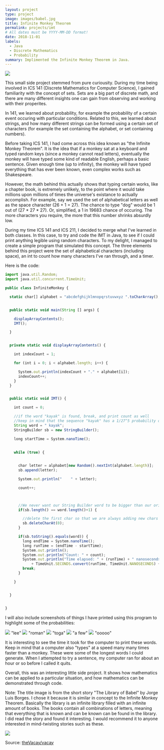 ```yaml
---
layout: project
type: project
image: images/babel.jpg
title: Infinite Monkey Theorem
permalink: projects/imt
# All dates must be YYYY-MM-DD format!
date: 2018-11-01
labels:
  - Java
  - Discrete Mathematics
  - Probability
summary: Implimented the Infinite Monkey Theorem in Java.
---
```


<img class="ui medium right floated rounded image" src="../images/monkey.jpg">

This small side project stemmed from pure curiousity. During my time being involved in ICS 141 (Discrete Mathematics for Computer Science), I gained familiarity with the concept of sets. Sets are a big part of discrete math, and there are many different insights one can gain from observing and working with their properites. 

In 141, we learned about probability, for example the probability of a certain event occuring with particular conditions. Related to this, we learned about strings, and how many different strings can be formed using a certain set of characters (for example the set containing the alphabet, or set containing numbers). 

Before taking ICS 141, I had come across this idea known as "the Infinite Monkey Theorem". It is the idea that if a monkey sat at a keyboard and typed random keys (since a monkey cannot read letters), eventually the monkey will have typed some kind of readable English, perhaps a basic sentence. Given enough time (up to infinity), the monkey will have typed everything that has ever been known, even complex works such as Shakespeare. 

However, the math behind this actually shows that typing certain works, like a chapter book, is extremely unlikely, to the point where it would take millions upon millions of times the universe's existance to actually accomplish. For example, say we used the set of alphabetical letters as well as the space character (26 + 1 = 27). The chance to type "dog" would be 1 out of (27 * 27 * 27). Or, simplified, a 1 in 19683 chance of occuring. The more characters you require, the more that this number shrinks absurdly low. 

During my time ICS 141 and ICS 211, I decided to merge what I've learned in both classes. In this case, to try and code the IMT in Java, to see if I could print anything legible using random characters. To my delight, I managed to create a simple program that simulated this concept. The three elements behind this project were the set of alphabetical characters (including space), an int to count how many characters I've ran through, and a timer.

Here is the code:

```js
import java.util.Random;
import java.util.concurrent.TimeUnit;

public class InfiniteMonkey {

  static char[] alphabet = "abcdefghijklmnopqrstuvwxyz ".toCharArray();


  public static void main(String [] args) {

    displayArrayContents();
    IMT();

  }


  private static void displayArrayContents() {

    int indexCount = 1;

    for (int i = 0; i < alphabet.length; i++) {

      System.out.println(indexCount + "." + alphabet[i]);
      indexCount++;
    }
  }


  public static void IMT() {

    int count = 0;

    //if the word "kayak" is found, break, and print count as well
    //keep in mind that the sequence "kayak" has a 1/27^5 probability of generating (very slim)
    String word = " kayak";
    StringBuilder sb = new StringBuilder();

    long startTime = System.nanoTime();
    
    
    while (true) {


      char letter = alphabet[new Random().nextInt(alphabet.length)];
      sb.append(letter);

      System.out.println("    " + letter);

      count++;



      //We never want our String Builder word to be bigger than our original word because then obvi they wont match.
      if(sb.length() == word.length()+1) {

        //delete the first char so that we are always adding new chars and changing our sb
        sb.deleteCharAt(0);
      }

      if(sb.toString().equals(word)) {
        long endTime = System.nanoTime();
        long runTime = (endTime - startTime);
        System.out.println();
        System.out.println("Count: " + count);
        System.out.println("Time elapsed: " + (runTime) + " nanoseconds or " 
            + TimeUnit.SECONDS.convert(runTime, TimeUnit.NANOSECONDS) + " seconds (truncated)" );
        break;
      }

    }


  }


}

```

I will also include screenshots of things I have printed using this program to highlight some of the probabilities:

<div class="ui small rounded images">
  <img class="ui image" src="../images/lee.png">
  "lee"
  
  <img class="ui image" src="../images/roman.png">
  "roman"
  
  <img class="ui image" src="../images/toga.png">
  "toga"
  
  <img class="ui image" src="../images/a few.png">
  "a few"
  
  <img class="ui image" src="../images/ooooo.png">
  "ooooo"
  
</div>


It is interesting to see the time it took for the computer to print these words. Keep in mind that a computer also "types" at a speed many many times faster than a monkey. These were some of the longest words I could generate. When I attempted to try a sentence, my computer ran for about an hour or so before I called it quits. 

Overall, this was an interesting little side project. It shows how mathematics can be applied to a particular situation, and how mathematics can be demonstrated through code.

Note: The title image is from the short story "The Library of Babel" by Jorge Luis Borges. I chose it because it is similar in concept to the Infinite Monkey Theorem. Basically the library is an infinite library filled with an infinite amount of books. The books contain all combinations of letters, meaning that everything that is known and can be known can be found in the library. I did read the story and found it interesting. I would recommend it to anyone interested in mind-twisting stories such as these.

<div class="ui small rounded images">
  <img class="ui image" src="../images/library.jpg">
 
 </div>
 
Source: <a href="https://github.com/theVacay/vacay"><i class="large github icon"></i>theVacay/vacay</a>

